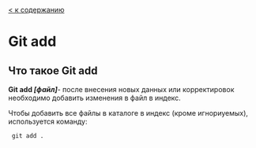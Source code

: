 [< к содержанию](./readme.md)

# Git add
## Что такое **Git add**

**Git add *[файл]***- после внесения новых данных или корректировок необходимо добавить изменения в файл в индекс.

Чтобы добавить все файлы в каталоге в индекс (кроме игнориуемых), используется команду: 
~~~bash=
 git add .
~~~
